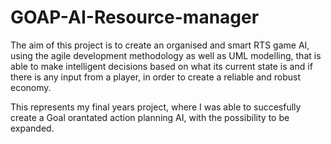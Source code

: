 # GOAP-AI-Resource-manager

The aim of this project is to create an organised and smart RTS game AI, using the agile
development methodology as well as UML modelling, that is able to make intelligent
decisions based on what its current state is and if there is any input from a player, in order to
create a reliable and robust economy.


This represents my final years project, where I was able to succesfully create a Goal orantated action planning AI, with the possibility to be expanded. 
